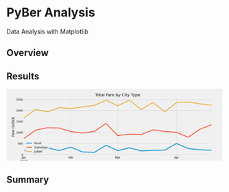# PyBer Analysis
Data Analysis with Matplotlib

## Overview


## Results

![PyBer Fare Summary](analysis/PyBer_fare_summary.png)


## Summary